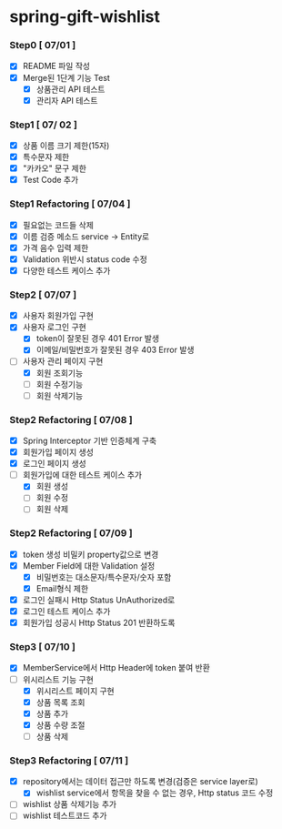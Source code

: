 # spring-gift-wishlist

### Step0 [ 07/01 ]

- [x] README 파일 작성
- [x] Merge된 1단계 기능 Test
  - [x] 상품관리 API 테스트
  - [x] 관리자 API 테스트

### Step1 [ 07/ 02 ]
- [x] 상품 이름 크기 제한(15자)
- [x] 특수문자 제한
- [x] "카카오" 문구 제한
- [x] Test Code 추가

### Step1 Refactoring [ 07/04 ]
- [x] 필요없는 코드들 삭제
- [x] 이름 검증 메소드 service -> Entity로
- [x] 가격 음수 입력 제한
- [x] Validation 위반시 status code 수정
- [x] 다양한 테스트 케이스 추가

### Step2 [ 07/07 ]
- [x] 사용자 회원가입 구현
- [x] 사용자 로그인 구현
  - [x] token이 잘못된 경우 401 Error 발생
  - [x] 이메일/비밀번호가 잘못된 경우 403 Error 발생
- [ ] 사용자 관리 페이지 구현
  - [x] 회원 조회기능
  - [ ] 회원 수정기능
  - [ ] 회원 삭제기능

### Step2 Refactoring [ 07/08 ]
- [x] Spring Interceptor 기반 인증체계 구축
- [x] 회원가입 페이지 생성
- [x] 로그인 페이지 생성
- [ ] 회원가입에 대한 테스트 케이스 추가
  - [x] 회원 생성
  - [ ] 회원 수정
  - [ ] 회원 삭제

### Step2 Refactoring [ 07/09 ]
- [x] token 생성 비밀키 property값으로 변경
- [x] Member Field에 대한 Validation 설정
  - [x] 비밀번호는 대소문자/특수문자/숫자 포함
  - [x] Email형식 제한
- [x] 로그인 실패시 Http Status UnAuthorized로
- [x] 로그인 테스트 케이스 추가
- [x] 회원가입 성공시 Http Status 201 반환하도록

### Step3 [ 07/10 ]
- [x] MemberService에서 Http Header에 token 붙여 반환
- [ ] 위시리스트 기능 구현
  - [x] 위시리스트 페이지 구현
  - [x] 상품 목록 조회
  - [x] 상품 추가
  - [x] 상품 수량 조절
  - [ ] 상품 삭제

### Step3 Refactoring [ 07/11 ]
- [x] repository에서는 데이터 접근만 하도록 변경(검증은 service layer로)
  - [x] wishlist service에서 항목을 찾을 수 없는 경우, Http status 코드 수정
- [ ] wishlist 상품 삭제기능 추가
- [ ] wishlist 테스트코드 추가
